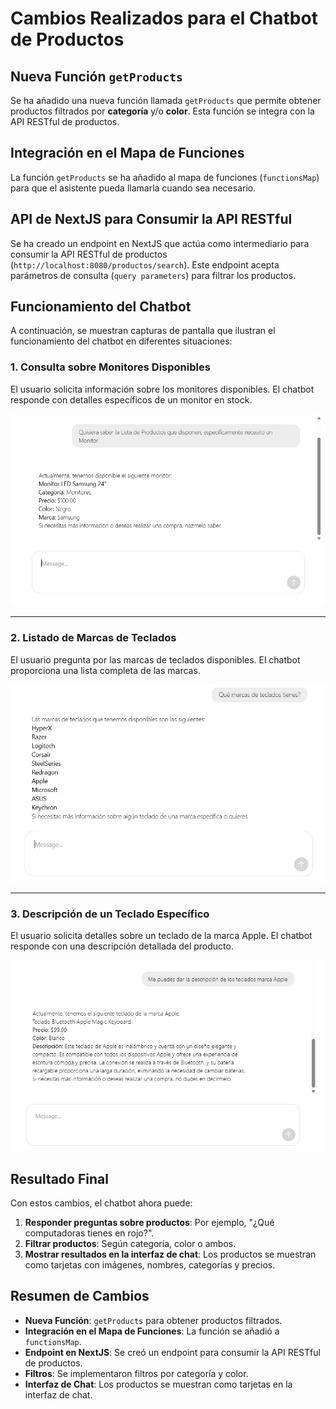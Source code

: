 # Cambios Realizados para el Chatbot de Productos

## **Nueva Función `getProducts`**
Se ha añadido una nueva función llamada `getProducts` que permite obtener productos filtrados por **categoría** y/o **color**. Esta función se integra con la API RESTful de productos.

## **Integración en el Mapa de Funciones**
La función `getProducts` se ha añadido al mapa de funciones (`functionsMap`) para que el asistente pueda llamarla cuando sea necesario.

## **API de NextJS para Consumir la API RESTful**
Se ha creado un endpoint en NextJS que actúa como intermediario para consumir la API RESTful de productos (`http://localhost:8080/productos/search`). Este endpoint acepta parámetros de consulta (`query parameters`) para filtrar los productos.

## Funcionamiento del Chatbot

A continuación, se muestran capturas de pantalla que ilustran el funcionamiento del chatbot en diferentes situaciones:

### 1. Consulta sobre Monitores Disponibles
El usuario solicita información sobre los monitores disponibles. El chatbot responde con detalles específicos de un monitor en stock.

![Consulta sobre Monitores](imgs/mensaje1.jpg)

---

### 2. Listado de Marcas de Teclados
El usuario pregunta por las marcas de teclados disponibles. El chatbot proporciona una lista completa de las marcas.

![Listado de Marcas de Teclados](imgs/mensaje2.jpg)

---

### 3. Descripción de un Teclado Específico
El usuario solicita detalles sobre un teclado de la marca Apple. El chatbot responde con una descripción detallada del producto.

![Descripción de Teclado Apple](imgs/mensaje3.jpg)

## **Resultado Final**
Con estos cambios, el chatbot ahora puede:
1. **Responder preguntas sobre productos**: Por ejemplo, "¿Qué computadoras tienes en rojo?".
2. **Filtrar productos**: Según categoría, color o ambos.
3. **Mostrar resultados en la interfaz de chat**: Los productos se muestran como tarjetas con imágenes, nombres, categorías y precios.

## **Resumen de Cambios**
- **Nueva Función**: `getProducts` para obtener productos filtrados.
- **Integración en el Mapa de Funciones**: La función se añadió a `functionsMap`.
- **Endpoint en NextJS**: Se creó un endpoint para consumir la API RESTful de productos.
- **Filtros**: Se implementaron filtros por categoría y color.
- **Interfaz de Chat**: Los productos se muestran como tarjetas en la interfaz de chat.